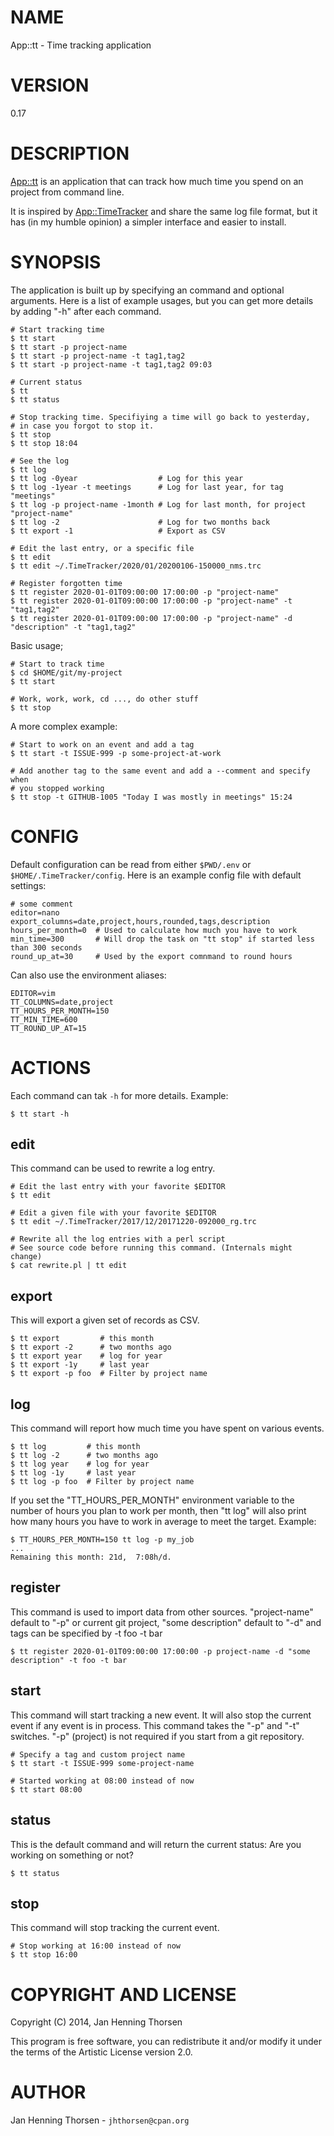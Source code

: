# NAME

App::tt - Time tracking application

# VERSION

0.17

# DESCRIPTION

[App::tt](https://metacpan.org/pod/App%3A%3Att) is an application that can track how much time you spend on an
project from command line.

It is inspired by [App::TimeTracker](https://metacpan.org/pod/App%3A%3ATimeTracker) and share the same log file format,
but it has (in my humble opinion) a simpler interface and easier to install.

# SYNOPSIS

The application is built up by specifying an command and optional arguments.
Here is a list of example usages, but you can get more details by adding "-h"
after each command.

    # Start tracking time
    $ tt start
    $ tt start -p project-name
    $ tt start -p project-name -t tag1,tag2
    $ tt start -p project-name -t tag1,tag2 09:03

    # Current status
    $ tt
    $ tt status

    # Stop tracking time. Specifiying a time will go back to yesterday,
    # in case you forgot to stop it.
    $ tt stop
    $ tt stop 18:04

    # See the log
    $ tt log
    $ tt log -0year                  # Log for this year
    $ tt log -1year -t meetings      # Log for last year, for tag "meetings"
    $ tt log -p project-name -1month # Log for last month, for project "project-name"
    $ tt log -2                      # Log for two months back
    $ tt export -1                   # Export as CSV

    # Edit the last entry, or a specific file
    $ tt edit
    $ tt edit ~/.TimeTracker/2020/01/20200106-150000_nms.trc

    # Register forgotten time
    $ tt register 2020-01-01T09:00:00 17:00:00 -p "project-name"
    $ tt register 2020-01-01T09:00:00 17:00:00 -p "project-name" -t "tag1,tag2"
    $ tt register 2020-01-01T09:00:00 17:00:00 -p "project-name" -d "description" -t "tag1,tag2"

Basic usage;

    # Start to track time
    $ cd $HOME/git/my-project
    $ tt start

    # Work, work, work, cd ..., do other stuff
    $ tt stop

A more complex example:

    # Start to work on an event and add a tag
    $ tt start -t ISSUE-999 -p some-project-at-work

    # Add another tag to the same event and add a --comment and specify when
    # you stopped working
    $ tt stop -t GITHUB-1005 "Today I was mostly in meetings" 15:24

# CONFIG

Default configuration can be read from either `$PWD/.env` or
`$HOME/.TimeTracker/config`. Here is an example config file with default
settings:

    # some comment
    editor=nano
    export_columns=date,project,hours,rounded,tags,description
    hours_per_month=0  # Used to calculate how much you have to work
    min_time=300       # Will drop the task on "tt stop" if started less than 300 seconds
    round_up_at=30     # Used by the export comnmand to round hours

Can also use the environment aliases:

    EDITOR=vim
    TT_COLUMNS=date,project
    TT_HOURS_PER_MONTH=150
    TT_MIN_TIME=600
    TT_ROUND_UP_AT=15

# ACTIONS

Each command can tak `-h` for more details. Example:

    $ tt start -h

## edit

This command can be used to rewrite a log entry.

    # Edit the last entry with your favorite $EDITOR
    $ tt edit

    # Edit a given file with your favorite $EDITOR
    $ tt edit ~/.TimeTracker/2017/12/20171220-092000_rg.trc

    # Rewrite all the log entries with a perl script
    # See source code before running this command. (Internals might change)
    $ cat rewrite.pl | tt edit

## export

This will export a given set of records as CSV.

    $ tt export         # this month
    $ tt export -2      # two months ago
    $ tt export year    # log for year
    $ tt export -1y     # last year
    $ tt export -p foo  # Filter by project name

## log

This command will report how much time you have spent on various
events.

    $ tt log         # this month
    $ tt log -2      # two months ago
    $ tt log year    # log for year
    $ tt log -1y     # last year
    $ tt log -p foo  # Filter by project name

If you set the "TT\_HOURS\_PER\_MONTH" environment variable to the number of hours
you plan to work per month, then "tt log" will also print how many hours you
have to work in average to meet the target. Example:

    $ TT_HOURS_PER_MONTH=150 tt log -p my_job
    ...
    Remaining this month: 21d,  7:08h/d.

## register

This command is used to import data from other sources. "project-name" default to
"-p" or current git project, "some description" default to "-d" and tags can be
specified by -t foo -t bar

    $ tt register 2020-01-01T09:00:00 17:00:00 -p project-name -d "some description" -t foo -t bar

## start

This command will start tracking a new event. It will also stop the current
event if any event is in process. This command takes the "-p" and "-t"
switches. "-p" (project) is not required if you start from a git repository.

    # Specify a tag and custom project name
    $ tt start -t ISSUE-999 some-project-name

    # Started working at 08:00 instead of now
    $ tt start 08:00

## status

This is the default command and will return the current status:
Are you working on something or not?

    $ tt status

## stop

This command will stop tracking the current event.

    # Stop working at 16:00 instead of now
    $ tt stop 16:00

# COPYRIGHT AND LICENSE

Copyright (C) 2014, Jan Henning Thorsen

This program is free software, you can redistribute it and/or modify it under
the terms of the Artistic License version 2.0.

# AUTHOR

Jan Henning Thorsen - `jhthorsen@cpan.org`
